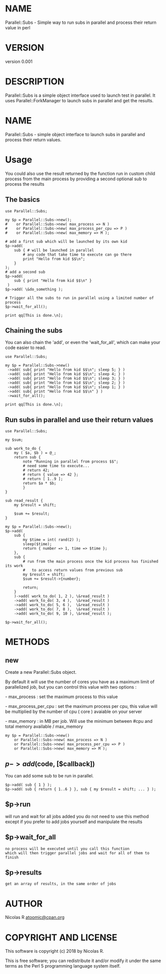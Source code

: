 # NAME

Parallel::Subs - Simple way to run subs in parallel and process their return value in perl

# VERSION

version 0.001

# DESCRIPTION

Parallel::Subs is a simple object interface used to launch test in parallel.
It uses Parallel::ForkManager to launch subs in parallel and get the results.

# NAME
Parallel::Subs - simple object interface to launch subs in parallel
and process their return values.

# Usage

You could also use the result returned by the function run in custom child process
from the main process by providing a second optional sub to process the results

## The basics

    use Parallel::Subs;

    my $p = Parallel::Subs->new();
    #    or Parallel::Subs->new( max_process => N )
    #    or Parallel::Subs->new( max_process_per_cpu => P )
    #    or Parallel::Subs->new( max_memory => M );

    # add a first sub which will be launched by its own kid
    $p->add(  
        sub { # will be launched in parallel
            # any code that take time to execute can go there
            print "Hello from kid $$\n";
        }
    );
    # add a second sub
    $p->add(
        sub { print "Hello from kid $$\n" }
     )
    $p->add( \&do_something );

    # Trigger all the subs to run in parallel using a limited number of process
    $p->wait_for_all();

    print qq[This is done.\n];

## Chaining the subs

You can also chain the 'add', or even the 'wait\_for\_all',
which can make your code easier to read.

    use Parallel::Subs;

    my $p = Parallel::Subs->new()
     ->add( sub{ print "Hello from kid $$\n"; sleep 5; } )
     ->add( sub{ print "Hello from kid $$\n"; sleep 4; } )
     ->add( sub{ print "Hello from kid $$\n"; sleep 3; } )
     ->add( sub{ print "Hello from kid $$\n"; sleep 2; } )
     ->add( sub{ print "Hello from kid $$\n"; sleep 1; } )
     ->add( sub{ print "Hello from kid $$\n" } )
     ->wait_for_all();
    
    print qq[This is done.\n];

## Run subs in parallel and use their return values

    use Parallel::Subs;

    my $sum;

    sub work_to_do {
        my ( $a, $b ) = @_;
        return sub {
            note "Running in parallel from process $$";
            # need some time to execute...
            # return 42;
            # return { value => 42 };
            # return [ 1..9 ];
            return $a * $b;
            }
    }

    sub read_result {
        my $result = shift;

        $sum += $result;
    }

    my $p = Parallel::Subs->new();
    $p->add(
        sub {
            my $time = int( rand(2) );
            sleep($time);
            return { number => 1, time => $time };
        },
        sub {
            # run from the main process once the kid process has finished its work
            #   to access return values from previous sub
            my $result = shift;
            $sum += $result->{number};

            return;
        }
        )->add( work_to_do( 1, 2 ), \&read_result )
        ->add( work_to_do( 3, 4 ),  \&read_result )
        ->add( work_to_do( 5, 6 ),  \&read_result )
        ->add( work_to_do( 7, 8 ),  \&read_result )
        ->add( work_to_do( 9, 10 ), \&read_result );

    $p->wait_for_all();

# METHODS

## new

Create a new Parallel::Subs object.

By default it will use the number of cores you have as a maximum limit of parallelized job,
but you can control this value with two options :

\- max\_process : set the maximum process to this value

\- max\_process\_per\_cpu : set the maximum process per cpu, this value
will be multiplied by the number of cpu ( core ) avaiable on your server

\- max\_memory : in MB per job. Will use the minimum between #cpu and total memory available / max\_memory

    my $p = Parallel::Subs->new()
        or Parallel::Subs->new( max_process => N )
        or Parallel::Subs->new( max_process_per_cpu => P )
        or Parallel::Subs->new( max_memory => M );

## $p->add($code, \[$callback\])

You can add some sub to be run in parallel.

    $p->add( sub { 1 } );
    $p->add( sub { return { 1..6 } }, sub { my $result = shift; ... } );

## $p->run

will run and wait for all jobs added
you do not need to use this method except if you prefer to add jobs yourself and manipulate the results

## $p->wait\_for\_all

    no process will be executed until you call this function
    which will then trigger parallel jobs and wait for all of them to finish    

## $p->results

    get an array of results, in the same order of jobs

# AUTHOR

Nicolas R <atoomic@cpan.org>

# COPYRIGHT AND LICENSE

This software is copyright (c) 2018 by Nicolas R.

This is free software; you can redistribute it and/or modify it under
the same terms as the Perl 5 programming language system itself.

